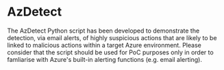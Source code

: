 # AzDetect
The AzDetect Python script has been developed to demonstrate the detection, via email alerts, of highly suspicious actions that are likely to be linked to malicious actions within a target Azure environment. 
Please consider that the script should be used for PoC purposes only in order to famliarise with Azure's built-in alerting functions (e.g. email alerting).
